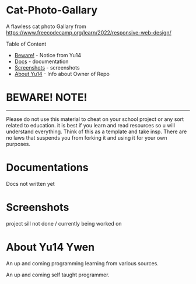 # Cat-Photo-Gallary
A flawless cat photo Gallary from https://www.freecodecamp.org/learn/2022/responsive-web-design/ 

Table of Content 
  * [Beware!](https://github.com/Yu14Y/Cat-Photo-App/blob/main/README.md#beware-note) - Notice from Yu14
  * [Docs](https://github.com/Yu14Y/Cat-Photo-App/blob/main/README.md#documentations) - documentation
  * [Screenshots](https://github.com/Yu14Y/Cat-Photo-App/blob/main/README.md#screenshots) - screenshots 
  * [About Yu14](https://github.com/Yu14Y/Cat-Photo-App/blob/main/README.md#about-yu14-ywen) - Info about Owner of Repo

# BEWARE! NOTE! 
----
Please do not use this material to cheat on your school project or any sort related to education.
it is best if you learn and read resources so u will understand everything.
Think of this as a template and take insp.
There are no laws that suspends you from forking it and using it for your own purposes. 

# Documentations

Docs not written yet 

# Screenshots

project sill not done / currently being worked on 



# About Yu14 Ywen 

An up and coming programming learning from various sources. 


An up and coming self taught programmer. 
